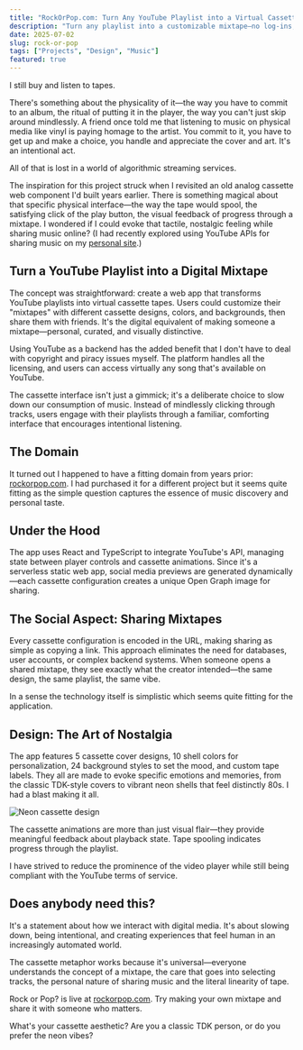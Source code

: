 ```yaml
---
title: "RockOrPop.com: Turn Any YouTube Playlist into a Virtual Cassette"
description: "Turn any playlist into a customizable mixtape—no log-ins, no algorithms, just intentional listening."
date: 2025-07-02
slug: rock-or-pop
tags: ["Projects", "Design", "Music"]
featured: true
---
```


I still buy and listen to tapes.

There's something about the physicality of it—the way you have to commit to an album, the ritual of putting it in the player, the way you can't just skip around mindlessly. A friend once told me that listening to music on physical media like vinyl is paying homage to the artist. You commit to it, you have to get up and make a choice, you handle and appreciate the cover and art. It's an intentional act.

All of that is lost in a world of algorithmic streaming services.

The inspiration for this project struck when I revisited an old analog cassette web component I'd built years earlier. There is something magical about that specific physical interface—the way the tape would spool, the satisfying click of the play button, the visual feedback of progress through a mixtape. I wondered if I could evoke that tactile, nostalgic feeling while sharing music online? (I had recently explored using YouTube APIs for sharing music on my [personal site](https://notsocommonthoughts.com/blog/music-page-youtube/).)

## Turn a YouTube Playlist into a Digital Mixtape

The concept was straightforward: create a web app that transforms YouTube playlists into virtual cassette tapes. Users could customize their "mixtapes" with different cassette designs, colors, and backgrounds, then share them with friends. It's the digital equivalent of making someone a mixtape—personal, curated, and visually distinctive.

Using YouTube as a backend has the added benefit that I don't have to deal with copyright and piracy issues myself. The platform handles all the licensing, and users can access virtually any song that's available on YouTube.

The cassette interface isn't just a gimmick; it's a deliberate choice to slow down our consumption of music. Instead of mindlessly clicking through tracks, users engage with their playlists through a familiar, comforting interface that encourages intentional listening.

## The Domain

It turned out I happened to have a fitting domain from years prior: [rockorpop.com](https://rockorpop.com). I had purchased it for a different project but it seems quite fitting as the simple question captures the essence of music discovery and personal taste.

## Under the Hood

The app uses React and TypeScript to integrate YouTube's API, managing state between player controls and cassette animations. Since it's a serverless static web app, social media previews are generated dynamically—each cassette configuration creates a unique Open Graph image for sharing.

## The Social Aspect: Sharing Mixtapes

Every cassette configuration is encoded in the URL, making sharing as simple as copying a link. This approach eliminates the need for databases, user accounts, or complex backend systems. When someone opens a shared mixtape, they see exactly what the creator intended—the same design, the same playlist, the same vibe.

In a sense the technology itself is simplistic which seems quite fitting for the application.

## Design: The Art of Nostalgia

The app features 5 cassette cover designs, 10 shell colors for personalization, 24 background styles to set the mood, and custom tape labels. They all are made to evoke specific emotions and memories, from the classic TDK-style covers to vibrant neon shells that feel distinctly 80s. I had a blast making it all.

![Neon cassette design](/images/tape_2.png)

The cassette animations are more than just visual flair—they provide meaningful feedback about playback state. Tape spooling indicates progress through the playlist.

I have strived to reduce the prominence of the video player while still being compliant with the YouTube terms of service. 

## Does anybody need this?

It's a statement about how we interact with digital media. It's about slowing down, being intentional, and creating experiences that feel human in an increasingly automated world.

The cassette metaphor works because it's universal—everyone understands the concept of a mixtape, the care that goes into selecting tracks, the personal nature of sharing music and the literal linearity of tape. 

Rock or Pop? is live at [rockorpop.com](https://rockorpop.com). Try making your own mixtape and share it with someone who matters.

What's your cassette aesthetic? Are you a classic TDK person, or do you prefer the neon vibes?